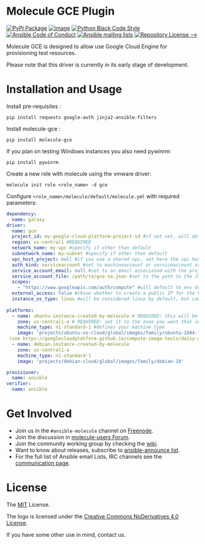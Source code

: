 # Molecule GCE Plugin
[![PyPI Package][]][1] [![image][]][2] [![Python Black Code Style][]][3] [![Ansible Code of Conduct][]][4] [![Ansible mailing lists][]][5] [![Repository License -->][]][6]

  [PyPI Package]: https://badge.fury.io/py/molecule-gce.svg
  [1]: https://badge.fury.io/py/molecule-gce
  [image]: https://zuul-ci.org/gated.svg
  [2]: https://dashboard.zuul.ansible.com/t/ansible/builds?project=ansible-community/molecule-gce
  [Python Black Code Style]: https://img.shields.io/badge/code%20style-black-000000.svg
  [3]: https://github.com/python/black
  [Ansible Code of Conduct]: https://img.shields.io/badge/Code%20of%20Conduct-Ansible-silver.svg
  [4]: https://docs.ansible.com/ansible/latest/community/code_of_conduct.html
  [Ansible mailing lists]: https://img.shields.io/badge/Mailing%20lists-Ansible-orange.svg
  [5]: https://docs.ansible.com/ansible/latest/community/communication.html#mailing-list-information
  [Repository License -->]: https://img.shields.io/badge/license-MIT-brightgreen.svg
  [6]: LICENSE

Molecule GCE is designed to allow use Google Cloud Engine for
provisioning test resources.

Please note that this driver is currently in its early stage of development.

# Installation and Usage

Install pre-requisites :
```
pip install requests google-auth jinja2-ansible-filters
```

Install molecule-gce :
```
pip install molecule-gce
```

If you plan on testing Windows instances you also need pywinrm:
```
pip install pywinrm
```

Create a new role with molecule using the vmware driver:
```
molecule init role <role_name> -d gce
```

Configure `<role_name>/molecule/default/molecule.yml` with required parameters:

```yaml
dependency:
  name: galaxy
driver:
  name: gce
  project_id: my-google-cloud-platform-project-id #if not set, will default to env GCE_PROJECT_ID
  region: us-central1 #REQUIRED     
  network_name: my-vpc #specify if other than default
  subnetwork_name: my-subnet #specify if other than default
  vpc_host_project: null #if you use a shared vpc, set here the vpc host project. In that case, your GCP user needs the necessary permissions in the host project, see https://cloud.google.com/vpc/docs/shared-vpc#iam_in_shared_vpc
  auth_kind: serviceaccount #set to machineaccount or serviceaccount or application - if set to null will read env GCP_AUTH_KIND
  service_account_email: null #set to an email associated with the project - if set to null, will default to GCP_SERVICE_ACCOUNT_EMAIL. Should not be set if using auth_kind serviceaccount.
  service_account_file: /path/to/gce-sa.json #set to the path to the JSON credentials file - if set to null, will default to env GCP_SERVICE_ACCOUNT_FILE
  scopes: 
    - "https://www.googleapis.com/auth/compute" #will default to env GCP_SCOPES, https://www.googleapis.com/auth/compute is the minimum required scope.
  external_access: false #chose whether to create a public IP for the VM or not - default is private IP only
  instance_os_type: linux #will be considered linux by default, but can be explicitely set to windows. You can not mix Windows and Linux VMs in the same scenario.
   
platforms:
  - name: ubuntu-instance-created-by-molecule # REQUIRED: this will be your VM name
    zone: us-central1-a # REQUIRED: set it to the zone you want that instance to be in
    machine_type: n1-standard-1 #defines your machine type
    image: 'projects/ubuntu-os-cloud/global/images/family/ubuntu-1604-lts' #Points to an image, you can get a list of available images with command 'gcloud compute images list'. The expected format of this string is projects/<project>/global/images/family/<family-name>
 (see https://googlecloudplatform.github.io/compute-image-tools/daisy-automating-image-creation.html)
  - name: debian-instance-created-by-molecule
    zone: us-central1-a
    machine_type: n1-standard-1
    image: 'projects/debian-cloud/global/images/family/debian-10'

provisioner:
  name: ansible
verifier:
  name: ansible
```

# Get Involved

* Join us in the ``#ansible-molecule`` channel on [Freenode](https://freenode.net).
* Join the discussion in [molecule-users Forum](https://groups.google.com/forum/#!forum/molecule-users).
* Join the community working group by checking the [wiki](https://github.com/ansible/community/wiki/Molecule).
* Want to know about releases, subscribe to [ansible-announce list](https://groups.google.com/group/ansible-announce).
* For the full list of Ansible email Lists, IRC channels see the
  [communication page](https://docs.ansible.com/ansible/latest/community/communication.html).

# License

The [MIT](https://github.com/sky-joker/molecule-vmware/blob/master/LICENSE) License.

The logo is licensed under the [Creative Commons NoDerivatives 4.0 License](https://creativecommons.org/licenses/by-nd/4.0/).

If you have some other use in mind, contact us.

